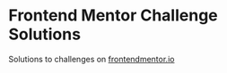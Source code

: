# Frontend Mentor Challenge Solutions
Solutions to challenges on [frontendmentor.io](https://www.frontendmentor.io)
